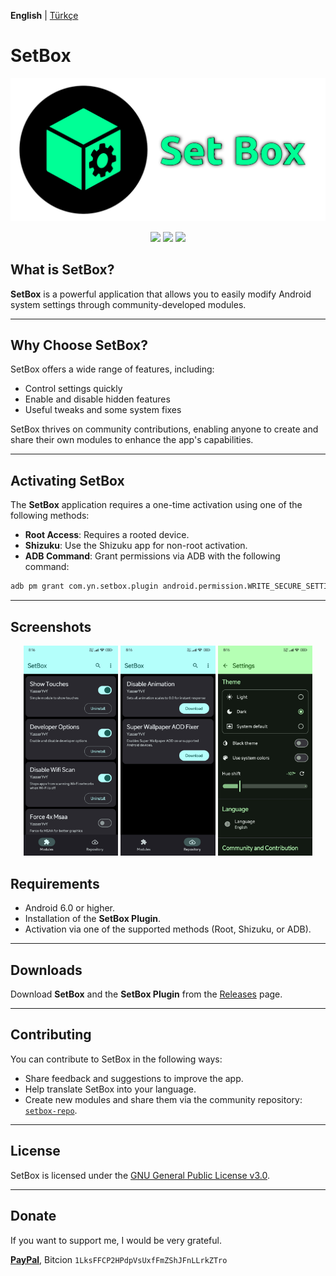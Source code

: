 **English** | [Türkçe](README_tr-TR.md)

# SetBox
![Logo](https://github.com/YasserNull/setbox/blob/main/docs/images/logo.png)
<p align="center">
  <img src="https://img.shields.io/github/downloads/YasserNull/setbox/total?label=Downloads"/>
  <img src="https://img.shields.io/github/v/release/YasserNull/setbox?include_prereleases&label=Release"/>
  <img src="https://img.shields.io/badge/License-GPLv3-blue.svg"/>
</p>

## What is SetBox?

**SetBox** is a powerful application that allows you to easily modify Android system settings through community-developed modules.

---

## Why Choose SetBox?

SetBox offers a wide range of features, including:

- Control settings quickly
- Enable and disable hidden features
- Useful tweaks and some system fixes

SetBox thrives on community contributions, enabling anyone to create and share their own modules to enhance the app's capabilities.

---

## Activating SetBox

The **SetBox** application requires a one-time activation using one of the following methods:

- **Root Access**: Requires a rooted device.
- **Shizuku**: Use the Shizuku app for non-root activation.
- **ADB Command**: Grant permissions via ADB with the following command:

```bash
adb pm grant com.yn.setbox.plugin android.permission.WRITE_SECURE_SETTINGS
```

---

## Screenshots
<p align="center">
  <img src="https://github.com/YasserNull/setbox/blob/main/docs/images/Screenshot_2025-06-27-21-15-26-014_com.yn.setbox.jpg" width="30%">
  <img src="https://github.com/YasserNull/setbox/blob/main/docs/images/Screenshot_2025-06-27-21-15-35-443_com.yn.setbox.jpg" width="30%">
  <img src="https://github.com/YasserNull/setbox/blob/main/docs/images/Screenshot_2025-06-27-21-16-01-143_com.yn.setbox.jpg" width="30%">
</p>

## Requirements

- Android 6.0 or higher.
- Installation of the **SetBox Plugin**.
- Activation via one of the supported methods (Root, Shizuku, or ADB).

---

## Downloads

Download **SetBox** and the **SetBox Plugin** from the [Releases](https://github.com/YasserNull/setbox/releases) page.

---

## Contributing

You can contribute to SetBox in the following ways:

- Share feedback and suggestions to improve the app.
- Help translate SetBox into your language.
- Create new modules and share them via the community repository: [`setbox-repo`](https://github.com/YasserNull/setbox-repo).

---

## License

SetBox is licensed under the [GNU General Public License v3.0](LICENSE).

---

## Donate

If you want to support me, I would be very grateful. 

[**PayPal**](https://www.paypal.com/ncp/payment/7X44EWSM9KAVW), 
Bitcion
`1LksFFCP2HPdpVsUxfFmZShJFnLLrkZTro`
